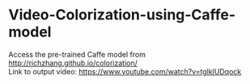# Video-Colorization-using-Caffe-model
Access the pre-trained Caffe model from http://richzhang.github.io/colorization/ \
Link to output video: https://www.youtube.com/watch?v=tglkIUDqock
